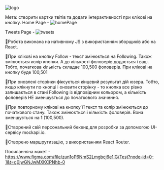 

![logo](https://github.com/BondarViktoriia/tweets/assets/103380251/46ead2a7-7f3e-4477-b9e2-f6b2030ca1cf)


Мета: створити картки твітів та додати інтерактивності при клікові на кнопку.
Home Page - ![homePage](https://github.com/BondarViktoriia/tweets/assets/103380251/03798e52-7673-49e2-956d-a324e75ca324)

Tweets Page - ![tweets](https://github.com/BondarViktoriia/tweets/assets/103380251/1e50183a-7203-4237-8666-83cb317c090d)

📌Робота виконана на нативному JS з використанням зборщиків або на React.

📌При клікові на кнопку Follow - текст змінюється на Following. Також
змінюється колір кнопки. А до кількості фоловерів додається і ваш. Тобто,
початкова кількість складає 100,500 фоловерів. При клікові на кнопку буде
100,501

📌При оновлені сторінки  фіксується кінцевий результат дій юзера. Тобто,
якщо клікнути по кнопці і оновити сторінку - то кнопка все рівно залишається
в стані Following із відповідним кольором, а кількість фоловерів НЕ
зменшується до початкового значення.

📌При повторному клікові на кнопку її текст та колір змінюються до початкового
стану. Також змінюється і кількість фоловерів. Вона зменшується на 1
(100,500).

📌Створений свій персональний бекенд для розробки за допомогою UI-сервісу
mockapi.io.

📌Створено маршрутизацію, з використанням React Router.


Посиланняна макет -
https://www.figma.com/file/zun1oP6NmS2Lmgbcj6e1IG/Test?node-id=0-1&t=g0jwGNJwMXKCPNhb-0


